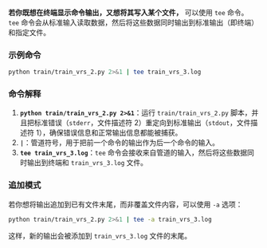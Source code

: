 **若你既想在终端显示命令输出，又想将其写入某个文件，** 可以使用 `tee` 命令。`tee` 命令会从标准输入读取数据，然后将这些数据同时输出到标准输出（即终端）和指定文件。

### 示例命令

```bash
python train/train_vrs_2.py 2>&1 | tee train_vrs_3.log
```

### 命令解释

1. **`python train/train_vrs_2.py 2>&1`**：运行 `train/train_vrs_2.py` 脚本，并且把标准错误（`stderr`，文件描述符 2）重定向到标准输出（`stdout`，文件描述符 1），确保错误信息和正常输出信息都能被捕获。
2. **`|`**：管道符号，用于把前一个命令的输出作为后一个命令的输入。
3. **`tee train_vrs_3.log`**：`tee` 命令会接收来自管道的输入，然后将这些数据同时输出到终端和 `train_vrs_3.log` 文件。

### 追加模式

若你想将输出追加到已有文件末尾，而非覆盖文件内容，可以使用 `-a` 选项：

```bash
python train/train_vrs_2.py 2>&1 | tee -a train_vrs_3.log
```

这样，新的输出会被添加到 `train_vrs_3.log` 文件的末尾。